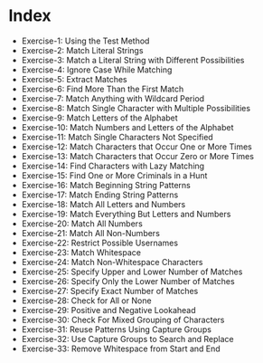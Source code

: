# Index

- Exercise-1: Using the Test Method
- Exercise-2: Match Literal Strings
- Exercise-3: Match a Literal String with Different Possibilities
- Exercise-4: Ignore Case While Matching
- Exercise-5: Extract Matches
- Exercise-6: Find More Than the First Match
- Exercise-7: Match Anything with Wildcard Period
- Exercise-8: Match Single Character with Multiple Possibilities
- Exercise-9: Match Letters of the Alphabet
- Exercise-10: Match Numbers and Letters of the Alphabet
- Exercise-11: Match Single Characters Not Specified
- Exercise-12: Match Characters that Occur One or More Times
- Exercise-13: Match Characters that Occur Zero or More Times
- Exercise-14: Find Characters with Lazy Matching
- Exercise-15: Find One or More Criminals in a Hunt
- Exercise-16: Match Beginning String Patterns
- Exercise-17: Match Ending String Patterns
- Exercise-18: Match All Letters and Numbers
- Exercise-19: Match Everything But Letters and Numbers
- Exercise-20: Match All Numbers
- Exercise-21: Match All Non-Numbers
- Exercise-22: Restrict Possible Usernames
- Exercise-23: Match Whitespace
- Exercise-24: Match Non-Whitespace Characters
- Exercise-25: Specify Upper and Lower Number of Matches
- Exercise-26: Specify Only the Lower Number of Matches
- Exercise-27: Specify Exact Number of Matches
- Exercise-28: Check for All or None
- Exercise-29: Positive and Negative Lookahead
- Exercise-30: Check For Mixed Grouping of Characters
- Exercise-31: Reuse Patterns Using Capture Groups
- Exercise-32: Use Capture Groups to Search and Replace
- Exercise-33: Remove Whitespace from Start and End
